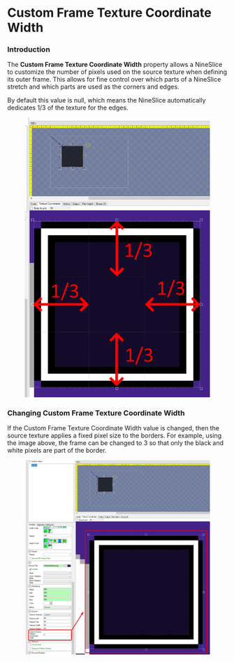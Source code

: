 # Custom Frame Texture Coordinate Width

### Introduction

The **Custom Frame Texture Coordinate Width** property allows a NineSlice to customize the number of pixels used on the source texture when defining its outer frame. This allows for fine control over which parts of a NineSlice stretch and which parts are used as the corners and edges.

By default this value is null, which means the NineSlice automatically dedicates 1/3 of the texture for the edges.&#x20;

<figure><img src="../../.gitbook/assets/image (22).png" alt=""><figcaption></figcaption></figure>

### Changing Custom Frame Texture Coordinate Width

If the Custom Frame Texture Coordinate Width value is changed, then the source texture applies a fixed pixel size to the borders. For example, using the image above, the frame can be changed to 3 so that only the black and white pixels are part of the border.

<figure><img src="../../.gitbook/assets/image (24).png" alt=""><figcaption></figcaption></figure>

